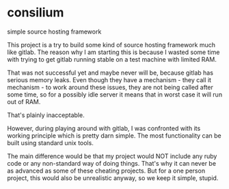 # consilium
simple source hosting framework

This project is a try to build some kind of source hosting
framework much like gitlab. The reason why I am starting this
is because I wasted some time with trying to get gitlab running
stable on a test machine with limited RAM.

That was not successful yet and maybe never will be,
because gitlab has serious memory leaks. Even though
they have a mechanism - they call it mechanism - to
work around these issues, they are not being called
after some time, so for a possibly idle server it
means that in worst case it will run out of RAM.

That's plainly inacceptable.

However, during playing around with gitlab,
I was confronted with its working principle
which is pretty darn simple. The most functionality
can be built using standard unix tools.

The main difference would be that my project
would NOT include any ruby code or any non-standard
way of doing things. That's why it can never be as
advanced as some of these cheating projects.
But for a one person project, this would also be
unrealistic anyway, so we keep it simple, stupid.
